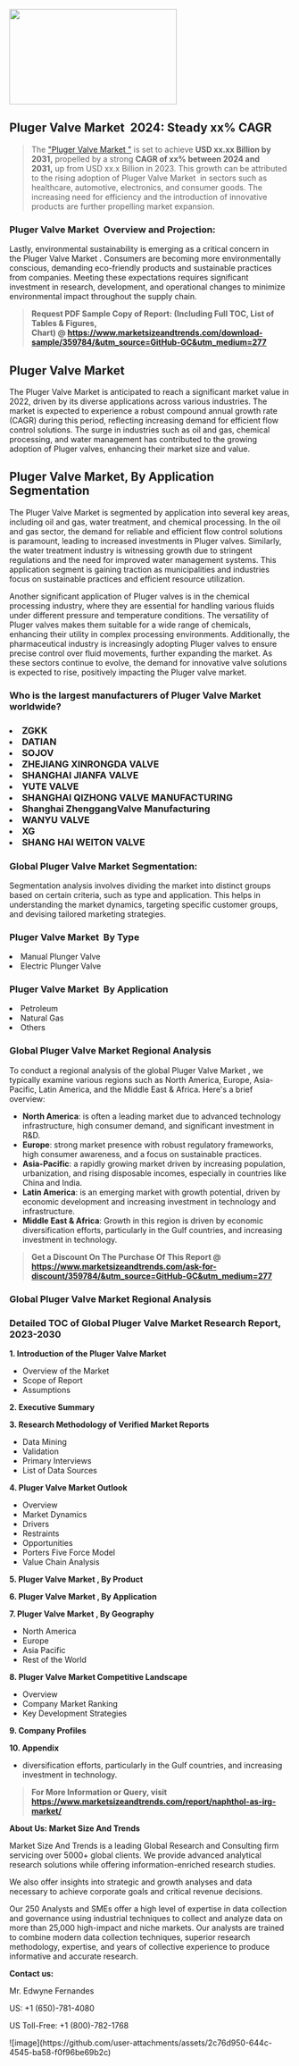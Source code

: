 <p><img class="alignnone size-medium wp-image-20088" src="https://ffe5etoiles.com/wp-content/uploads/2024/12/MST1-300x171.png" alt="" width="300" height="171" /></p><h2 id="ember46" class="ember-view reader-text-block__heading-2">Pluger Valve Market &nbsp;2024: Steady&nbsp;xx% CAGR</h2><blockquote id="ember47" class="ember-view reader-text-block__blockquote">The&nbsp;<a class="app-aware-link " href="https://www.marketsizeandtrends.com/download-sample/359784/&utm_source=GitHub-GC&utm_medium=277" target="_blank" data-test-app-aware-link="">"Pluger Valve Market "</a>&nbsp;is set to achieve&nbsp;<strong>USD&nbsp;xx.xx&nbsp;Billion by 2031,</strong>&nbsp;propelled by a strong&nbsp;<strong>CAGR of&nbsp;xx% between 2024 and 2031,</strong>&nbsp;up from USD xx.x Billion in 2023. This growth can be attributed to the rising adoption of&nbsp;Pluger Valve Market &nbsp;in sectors such as healthcare, automotive, electronics, and consumer goods. The increasing need for efficiency and the introduction of innovative products are further propelling market expansion.</blockquote><h3 id="ember48" class="ember-view reader-text-block__heading-3">Pluger Valve Market &nbsp;Overview and Projection:</h3><p id="ember49" class="ember-view reader-text-block__paragraph">Lastly, environmental sustainability is emerging as a critical concern in the&nbsp;Pluger Valve Market . Consumers are becoming more environmentally conscious, demanding eco-friendly products and sustainable practices from companies. Meeting these expectations requires significant investment in research, development, and operational changes to minimize environmental impact throughout the supply chain.</p><blockquote id="ember50" class="ember-view reader-text-block__blockquote"><strong>Request PDF Sample Copy of Report: (Including Full TOC, List of Tables &amp; Figures, Chart)&nbsp;@&nbsp;<strong><a href="https://www.marketsizeandtrends.com/download-sample/359784/&utm_source=GitHub-GC&utm_medium=277" target="_blank">https://www.marketsizeandtrends.com/download-sample/359784/&utm_source=GitHub-GC&utm_medium=277</a></strong></strong></blockquote><h3 class=""> <h2>Pluger Valve Market</h2><p>The Pluger Valve Market is anticipated to reach a significant market value in 2022, driven by its diverse applications across various industries. The market is expected to experience a robust compound annual growth rate (CAGR) during this period, reflecting increasing demand for efficient flow control solutions. The surge in industries such as oil and gas, chemical processing, and water management has contributed to the growing adoption of Pluger valves, enhancing their market size and value.</p><h2>Pluger Valve Market, By Application Segmentation</h2><p>The Pluger Valve Market is segmented by application into several key areas, including oil and gas, water treatment, and chemical processing. In the oil and gas sector, the demand for reliable and efficient flow control solutions is paramount, leading to increased investments in Pluger valves. Similarly, the water treatment industry is witnessing growth due to stringent regulations and the need for improved water management systems. This application segment is gaining traction as municipalities and industries focus on sustainable practices and efficient resource utilization.</p><p>Another significant application of Pluger valves is in the chemical processing industry, where they are essential for handling various fluids under different pressure and temperature conditions. The versatility of Pluger valves makes them suitable for a wide range of chemicals, enhancing their utility in complex processing environments. Additionally, the pharmaceutical industry is increasingly adopting Pluger valves to ensure precise control over fluid movements, further expanding the market. As these sectors continue to evolve, the demand for innovative valve solutions is expected to rise, positively impacting the Pluger valve market.</p></h3><h3 id="" class="">Who is the largest manufacturers of&nbsp;Pluger Valve Market  worldwide?</h3><h3 class=""></Li><Li>ZGKK</Li><Li> DATIAN</Li><Li> SOJOV</Li><Li> ZHEJIANG XINRONGDA VALVE</Li><Li> SHANGHAI JIANFA VALVE</Li><Li> YUTE VALVE</Li><Li> SHANGHAI QIZHONG VALVE MANUFACTURING</Li><Li> Shanghai ZhenggangValve Manufacturing</Li><Li> WANYU VALVE</Li><Li> XG</Li><Li> SHANG HAI WEITON VALVE</h3><h3 id="ember53" class="ember-view reader-text-block__heading-3">Global&nbsp;Pluger Valve Market  Segmentation:</h3><p id="ember54" class="ember-view reader-text-block__paragraph">Segmentation analysis involves dividing the market into distinct groups based on certain criteria, such as type and application. This helps in understanding the market dynamics, targeting specific customer groups, and devising tailored marketing strategies.</p><h3 id="" class="">Pluger Valve Market &nbsp;By Type</h3><p></Li><Li>Manual Plunger Valve</Li><Li> Electric Plunger Valve</p><h3 id="" class="">Pluger Valve Market &nbsp;By Application</h3><p class=""></Li><Li>Petroleum</Li><Li> Natural Gas</Li><Li> Others</p><h3 id="ember62" class="ember-view reader-text-block__heading-3">Global Pluger Valve Market  Regional Analysis</h3><p id="ember63" class="ember-view reader-text-block__paragraph">To conduct a regional analysis of the global Pluger Valve Market , we typically examine various regions such as North America, Europe, Asia-Pacific, Latin America, and the Middle East &amp; Africa. Here's a brief overview:</p><ul><li><strong>North America</strong>: is often a leading market due to advanced technology infrastructure, high consumer demand, and significant investment in R&amp;D.</li><li><strong>Europe</strong>: strong market presence with robust regulatory frameworks, high consumer awareness, and a focus on sustainable practices.</li><li><strong>Asia-Pacific</strong>: a rapidly growing market driven by increasing population, urbanization, and rising disposable incomes, especially in countries like China and India.</li><li><strong>Latin America</strong>: is an emerging market with growth potential, driven by economic development and increasing investment in technology and infrastructure.</li><li><strong>Middle East &amp; Africa</strong>: Growth in this region is driven by economic diversification efforts, particularly in the Gulf countries, and increasing investment in technology.</li></ul><blockquote id="ember61" class="ember-view reader-text-block__blockquote"><strong>Get a Discount On The Purchase Of This Report @ <strong><a href="https://html-cleaner.com/" target="">https://www.marketsizeandtrends.com/ask-for-discount/359784/&utm_source=GitHub-GC&utm_medium=277</a></strong></strong></blockquote><h3 id="ember62" class="ember-view reader-text-block__heading-3">Global Pluger Valve Market  Regional Analysis</h3><h3 id="" class="">Detailed TOC of Global Pluger Valve Market  Research Report, 2023-2030</h3><p id="" class=""><strong>1. Introduction of the Pluger Valve Market </strong></p><ul><li>Overview of the Market</li><li>Scope of Report</li><li>Assumptions</li></ul><p id="" class=""><strong>2. Executive Summary</strong></p><p id="" class=""><strong>3. Research Methodology of Verified Market Reports</strong></p><ul><li>Data Mining</li><li>Validation</li><li>Primary Interviews</li><li>List of Data Sources</li></ul><p id="" class=""><strong>4. Pluger Valve Market  Outlook</strong></p><ul><li>Overview</li><li>Market Dynamics</li><li>Drivers</li><li>Restraints</li><li>Opportunities</li><li>Porters Five Force Model</li><li>Value Chain Analysis</li></ul><p id="" class=""><strong>5. Pluger Valve Market , By Product</strong></p><p id="" class=""><strong>6. Pluger Valve Market , By Application</strong></p><p id="" class=""><strong>7. Pluger Valve Market , By Geography</strong></p><ul><li>North America</li><li>Europe</li><li>Asia Pacific</li><li>Rest of the World</li></ul><p id="" class=""><strong>8. Pluger Valve Market  Competitive Landscape</strong></p><ul><li>Overview</li><li>Company Market Ranking</li><li>Key Development Strategies</li></ul><p id="" class=""><strong>9. Company Profiles</strong></p><p id="" class=""><strong>10. Appendix</strong></p><ul><li>diversification efforts, particularly in the Gulf countries, and increasing investment in technology.</li></ul><blockquote id="ember65" class="ember-view reader-text-block__blockquote"><strong>For More Information or Query, visit <strong><strong><a href="https://html-cleaner.com/" target="">https://www.marketsizeandtrends.com/report/naphthol-as-irg-market/</a></strong></strong></strong></blockquote><p id="" class=""><strong>About Us: Market Size And Trends</strong></p><p id="" class="">Market Size And Trends is a leading Global Research and Consulting firm servicing over 5000+ global clients. We provide advanced analytical research solutions while offering information-enriched research studies.</p><p id="" class="">We also offer insights into strategic and growth analyses and data necessary to achieve corporate goals and critical revenue decisions.</p><p id="" class="">Our 250 Analysts and SMEs offer a high level of expertise in data collection and governance using industrial techniques to collect and analyze data on more than 25,000 high-impact and niche markets. Our analysts are trained to combine modern data collection techniques, superior research methodology, expertise, and years of collective experience to produce informative and accurate research.</p><p id="" class=""><strong>Contact us:</strong></p><p id="" class="">Mr. Edwyne Fernandes</p><p id="" class="">US: +1 (650)-781-4080</p><p id="" class="">US Toll-Free: +1 (800)-782-1768</p>
![image](https://github.com/user-attachments/assets/2c76d950-644c-4545-ba58-f0f96be69b2c)
